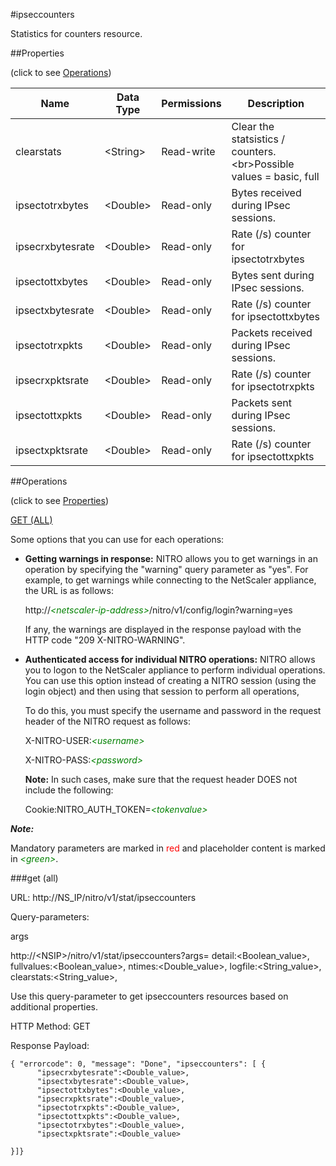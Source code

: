 #ipseccounters

Statistics for counters resource.


##Properties 
<span>(click to see [Operations](#operations))</span>


<table><thead><tr><th>Name</th><th> Data Type</th><th> Permissions</th><th>Description</th></tr></thead><tbody><tr><td>clearstats</td><td>&lt;String></td><td>Read-write</td><td>Clear the statsistics / counters.&lt;br>Possible values = basic, full</td><tr><tr><td>ipsectotrxbytes</td><td>&lt;Double></td><td>Read-only</td><td>Bytes received during IPsec sessions.</td><tr><tr><td>ipsecrxbytesrate</td><td>&lt;Double></td><td>Read-only</td><td>Rate (/s) counter for ipsectotrxbytes</td><tr><tr><td>ipsectottxbytes</td><td>&lt;Double></td><td>Read-only</td><td>Bytes sent during IPsec sessions.</td><tr><tr><td>ipsectxbytesrate</td><td>&lt;Double></td><td>Read-only</td><td>Rate (/s) counter for ipsectottxbytes</td><tr><tr><td>ipsectotrxpkts</td><td>&lt;Double></td><td>Read-only</td><td>Packets received during IPsec sessions.</td><tr><tr><td>ipsecrxpktsrate</td><td>&lt;Double></td><td>Read-only</td><td>Rate (/s) counter for ipsectotrxpkts</td><tr><tr><td>ipsectottxpkts</td><td>&lt;Double></td><td>Read-only</td><td>Packets sent during IPsec sessions.</td><tr><tr><td>ipsectxpktsrate</td><td>&lt;Double></td><td>Read-only</td><td>Rate (/s) counter for ipsectottxpkts</td><tr></tbody></table>
##Operations 
<span>(click to see [Properties](#properties))</span>


[GET (ALL)](#get-(all))


Some options that you can use for each operations:
<ul><li><p><b>Getting warnings in response:</b> NITRO allows you to get warnings in an operation by specifying the "warning" query parameter as "yes". For example, to get warnings while connecting to the NetScaler appliance, the URL is as follows:</p><p>http://<span style="color:green;font-style:italic;">&lt;netscaler-ip-address&gt;</span>/nitro/v1/config/login?warning=yes</p><p>If any, the warnings are displayed in the response payload with the HTTP code "209 X-NITRO-WARNING".</p></li><li><p><b>Authenticated access for individual NITRO operations:</b> NITRO allows you to logon to the NetScaler appliance to perform individual operations. You can use this option instead of creating a NITRO session (using the login object) and then using that session to perform all operations,</p><p>To do this, you must specify the username and password in the request header of the NITRO request as follows:</p><p>X-NITRO-USER:<span style="color:green;font-style:italic;">&lt;username&gt;</span></p><p>X-NITRO-PASS:<span style="color:green;font-style:italic;">&lt;password&gt;</span></p><p><b>Note:</b> In such cases, make sure that the request header DOES not include the following:</p><p>Cookie:NITRO_AUTH_TOKEN=<span style="color:green;font-style:italic;">&lt;tokenvalue&gt;</span></p></li></ul>



***Note:*** 
Mandatory parameters are marked in <span style="color:#FF0000;">red</span> and placeholder content is marked in <span style="color:green;font-style:italic">&lt;green&gt;</span>.

###get (all)



URL: http://NS_IP/nitro/v1/stat/ipseccounters
Query-parameters:
args
http://&lt;NSIP&gt;/nitro/v1/stat/ipseccounters?args=      detail:&lt;Boolean_value&gt;,      fullvalues:&lt;Boolean_value&gt;,      ntimes:&lt;Double_value&gt;,      logfile:&lt;String_value&gt;,      clearstats:&lt;String_value&gt;,
Use this query-parameter to get ipseccounters resources based on additional properties.



HTTP Method: GET
Response Payload: ```{ "errorcode": 0, "message": "Done", "ipseccounters": [ {      "ipsecrxbytesrate":<Double_value>,      "ipsectxbytesrate":<Double_value>,      "ipsectottxbytes":<Double_value>,      "ipsecrxpktsrate":<Double_value>,      "ipsectotrxpkts":<Double_value>,      "ipsectottxpkts":<Double_value>,      "ipsectotrxbytes":<Double_value>,      "ipsectxpktsrate":<Double_value>}]}```



